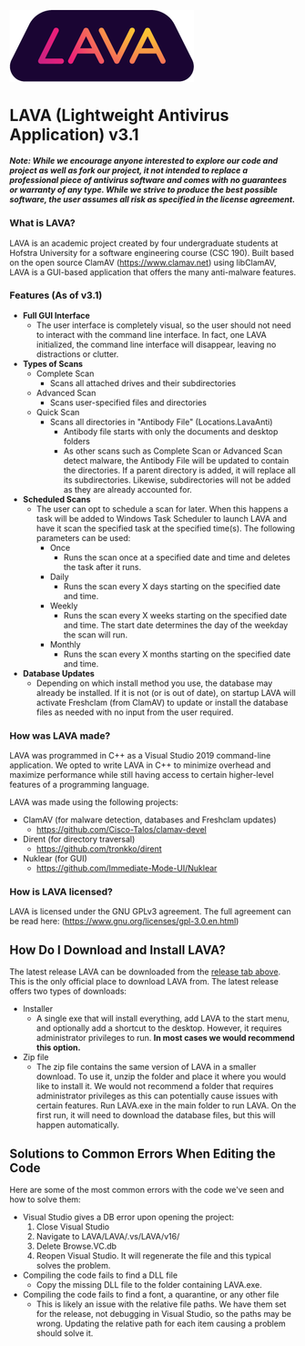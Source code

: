 ![Lava Logo](LAVA/Assets/trapLogo.png)

# LAVA (Lightweight Antivirus Application) v3.1

##### Note: While we encourage anyone interested to explore our code and project as well as fork our project, it not intended to replace a professional piece of antivirus software and comes with no guarantees or warranty of any type. While we strive to produce the best possible software, the user assumes all risk as specified in the license agreement.

### What is LAVA?

LAVA is an academic project created by four undergraduate students at Hofstra University for a software engineering course (CSC 190). Built based on the open source ClamAV (https://www.clamav.net) using libClamAV, LAVA is a GUI-based application that offers the many anti-malware features. 

### Features (As of v3.1)
* **Full GUI Interface**
  * The user interface is completely visual, so the user should not need to interact with the command line interface. In fact, one LAVA initialized, the command line interface will disappear, leaving no distractions or clutter.
* **Types of Scans**
  * Complete Scan
     * Scans all attached drives and their subdirectories
  * Advanced Scan
     * Scans user-specified files and directories
  * Quick Scan
     * Scans all directories in "Antibody File" (Locations.LavaAnti) 
       * Antibody file starts with only the documents and desktop folders
       * As other scans such as Complete Scan or Advanced Scan detect malware, the Antibody File will be updated to contain the directories. If a parent directory is added, it will replace all its subdirectories. Likewise, subdirectories will not be added as they are already accounted for.
* **Scheduled Scans**
  * The user can opt to schedule a scan for later. When this happens a task will be added to Windows Task Scheduler to launch LAVA and have it scan the specified task at the specified time(s). The following parameters can be used:
    * Once
      * Runs the scan once at a specified date and time and deletes the task after it runs.
    * Daily
      * Runs the scan every X days starting on the specified date and time.
    * Weekly
      * Runs the scan every X weeks starting on the specified date and time. The start date determines the day of the weekday the scan will run.
    * Monthly
      * Runs the scan every X months starting on the specified date and time.
* **Database Updates**
  * Depending on which install method you use, the database may already be installed. If it is not (or is out of date), on startup LAVA will activate Freshclam (from ClamAV) to update or install the database files as needed with no input from the user required.

### How was LAVA made?

LAVA was programmed in C++ as a Visual Studio 2019 command-line application. We opted to write LAVA in C++ to minimize overhead and maximize performance while still having access to certain higher-level features of a programming language.

LAVA was made using the following projects:
* ClamAV (for malware detection, databases and Freshclam updates)
  * https://github.com/Cisco-Talos/clamav-devel
* Dirent (for directory traversal)
  * https://github.com/tronkko/dirent
* Nuklear (for GUI)
  * https://github.com/Immediate-Mode-UI/Nuklear
 
### How is LAVA licensed?

LAVA is licensed under the GNU GPLv3 agreement. The full agreement can be read here: (https://www.gnu.org/licenses/gpl-3.0.en.html)

## How Do I Download and Install LAVA?

The latest release LAVA can be downloaded from the [release tab above](https://github.com/kornfeldm/LAVA/releases "LAVA Releases"). This is the only official place to download LAVA from. The latest release offers two types of downloads:
* Installer
  * A single exe that will install everything, add LAVA to the start menu, and optionally add a shortcut to the desktop. However, it requires administrator privileges to run. **In most cases we would recommend this option.**
* Zip file
  * The zip file contains the same version of LAVA in a smaller download. To use it, unzip the folder and place it where you would like to install it. We would not recommend a folder that requires administrator privileges as this can potentially cause issues with certain features. Run LAVA.exe in the main folder to run LAVA. On the first run, it will need to download the database files, but this will happen automatically.

## Solutions to Common Errors When Editing the Code

Here are some of the most common errors with the code we've seen and how to solve them:
* Visual Studio gives a DB error upon opening the project:
  1. Close Visual Studio
  2. Navigate to LAVA/LAVA/.vs/LAVA/v16/
  3. Delete Browse.VC.db
  4. Reopen Visual Studio. It will regenerate the file and this typical solves the problem.
* Compiling the code fails to find a DLL file
  * Copy the missing DLL file to the folder containing LAVA.exe.
* Compiling the code fails to find a font, a quarantine, or any other file
  * This is likely an issue with the relative file paths. We have them set for the release, not debugging in Visual Studio, so the paths may be wrong. Updating the relative path for each item causing a problem should solve it.
